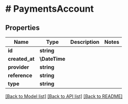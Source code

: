 # # PaymentsAccount

## Properties

Name | Type | Description | Notes
------------ | ------------- | ------------- | -------------
**id** | **string** |  |
**created_at** | **\DateTime** |  |
**provider** | **string** |  |
**reference** | **string** |  |
**type** | **string** |  |

[[Back to Model list]](../../README.md#models) [[Back to API list]](../../README.md#endpoints) [[Back to README]](../../README.md)
